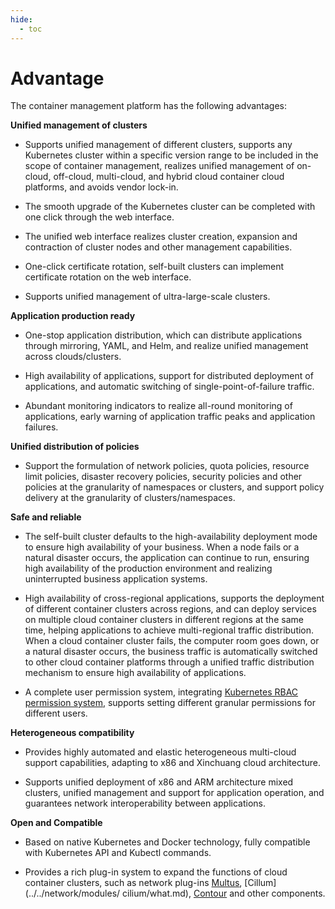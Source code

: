 ```yaml
---
hide:
  - toc
---
```


# Advantage

The container management platform has the following advantages:

**Unified management of clusters**

- Supports unified management of different clusters, supports any Kubernetes cluster within a specific version range to be included in the scope of container management, realizes unified management of on-cloud, off-cloud, multi-cloud, and hybrid cloud container cloud platforms, and avoids vendor lock-in.

- The smooth upgrade of the Kubernetes cluster can be completed with one click through the web interface.

- The unified web interface realizes cluster creation, expansion and contraction of cluster nodes and other management capabilities.

- One-click certificate rotation, self-built clusters can implement certificate rotation on the web interface.

- Supports unified management of ultra-large-scale clusters.

**Application production ready**

- One-stop application distribution, which can distribute applications through mirroring, YAML, and Helm, and realize unified management across clouds/clusters.

- High availability of applications, support for distributed deployment of applications, and automatic switching of single-point-of-failure traffic.

- Abundant monitoring indicators to realize all-round monitoring of applications, early warning of application traffic peaks and application failures.

**Unified distribution of policies**

- Support the formulation of network policies, quota policies, resource limit policies, disaster recovery policies, security policies and other policies at the granularity of namespaces or clusters, and support policy delivery at the granularity of clusters/namespaces.

**Safe and reliable**

- The self-built cluster defaults to the high-availability deployment mode to ensure high availability of your business. When a node fails or a natural disaster occurs, the application can continue to run, ensuring high availability of the production environment and realizing uninterrupted business application systems.

- High availability of cross-regional applications, supports the deployment of different container clusters across regions, and can deploy services on multiple cloud container clusters in different regions at the same time, helping applications to achieve multi-regional traffic distribution.
  When a cloud container cluster fails, the computer room goes down, or a natural disaster occurs, the business traffic is automatically switched to other cloud container platforms through a unified traffic distribution mechanism to ensure high availability of applications.

- A complete user permission system, integrating [Kubernetes RBAC permission system](https://kubernetes.io/zh-cn/docs/reference/access-authn-authz/rbac/), supports setting different granular permissions for different users.

**Heterogeneous compatibility**

- Provides highly automated and elastic heterogeneous multi-cloud support capabilities, adapting to x86 and Xinchuang cloud architecture.

- Supports unified deployment of x86 and ARM architecture mixed clusters, unified management and support for application operation, and guarantees network interoperability between applications.

**Open and Compatible**

- Based on native Kubernetes and Docker technology, fully compatible with Kubernetes API and Kubectl commands.

- Provides a rich plug-in system to expand the functions of cloud container clusters, such as network plug-ins [Multus](https://github.com/k8snetworkplumbingwg/multus-cni), [Cillum](../../network/modules/ cilium/what.md), [Contour](https://projectcontour.io/) and other components.